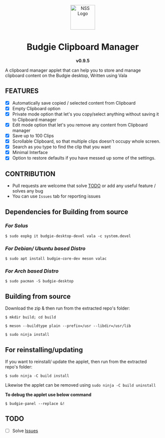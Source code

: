 <p align="center"><a href="#budgie-clipboard-manager"><img src="https://raw.githubusercontent.com/prateekmedia/budgie-clipboard-applet/main/clipmgr-darkicon.png" height=80px alt="NSS Logo"/></a></p>
<h1 align="center">Budgie Clipboard Manager</h1>
<p align="center"><b>v0.9.5</b></p>
A clipboard manager applet that can help you to store and manage clipboard content on the Budgie desktop, Written using Vala
<br>

## FEATURES
- [x] Automatically save copied / selected content from Clipboard
- [x] Empty Clipboard option
- [x] Private mode option that let's you copy/select anything without saving it to Clipboard manager
- [x] Edit mode option that let's you remove any content from Clipboard manager
- [x] Save up to 100 Clips
- [x] Scrollable Clipboard, so that multiple clips doesn't occupy whole screen.
- [x] Search as you type to find the clip that you want
- [x] Minimal Interface
- [x] Option to restore defaults if you have messed up some of the settings.

## CONTRIBUTION
-  Pull requests are welcome that solve [TODO](#todo) or add any useful feature / solves any bug
-  You can use `Issues` tab for reporting issues
  
## Dependencies for Building from source

### *For Solus* 

```
$ sudo eopkg it budgie-desktop-devel vala -c system.devel
```

### *For Debian/ Ubuntu based Distro* 

```
$ sudo apt install budgie-core-dev meson valac
```

### *For Arch based Distro*
```
$ sudo pacman -S budgie-desktop
```

## Building from source
Download the zip & then run from the extracted repo's folder:

```
$ mkdir build; cd build
```

```
$ meson --buildtype plain --prefix=/usr --libdir=/usr/lib
```

```
$ sudo ninja install
```

## For reinstalling/updating
If you want to reinstall/ update the applet, then run from the extracted repo's folder:

```
$ sudo ninja -C build install
```
Likewise the applet can be removed using `sudo ninja -C build uninstall`

**To debug the applet use below command**   
```
$ budgie-panel --replace &!
```

## TODO
- [ ] Solve [Issues](https://github.com/prateekmedia/budgie-clipboard-applet/issues)
